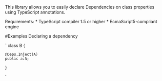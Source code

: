 This library allows you to easily declare Dependencies on class properties using
TypeScript annotations.

Requirements:
	* TypeScript compiler 1.5 or higher
	* EcmaScript5-compliant engine

#Examples
Declaring a dependency

`
class B {

	@Deps.Inject(A)
	public a:A;

}

`